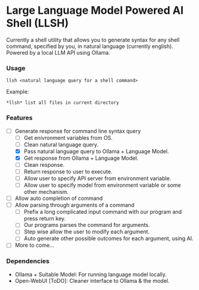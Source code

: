 # Large Language Model Powered AI Shell (LLSH)

Currently a shell utility that allows you to generate syntax for any shell command, specified by you, in natural language (currently english). Powered by a local LLM API using Ollama.

### Usage

`llsh <natural language query for a shell command>`

Example:

`*llsh* list all files in current directory`

### Features

-[ ] Generate response for command line syntax query
	-[ ] Get enivronment variables from OS.
	-[ ] Clean natural language query.
	-[x] Pass natural language query to Ollama + Language Model.
	-[x] Get response from Ollama + Language Model.
	-[ ] Clean response.
	-[ ] Return response to user to execute.
	-[ ] Allow user to specify API server from environment variable.
	-[ ] Allow user to specify model from environment variable or some other mechanism.
-[ ] Allow auto completion of command
-[ ] Allow parsing through arguments of a command
	-[ ] Prefix a long complicated input command with our program and press return key.
	-[ ] Our programs parses the command for arguments.
	-[ ] Step wise allow the user to modify each argument.
	-[ ] Auto generate other possible outcomes for each argument, using AI.
-[ ] More to come...

### Dependencies

- Ollama + Suitable Model: For running language model locally.
- Open-WebUI [ToDO]: Cleaner interface to Ollama & the model.
